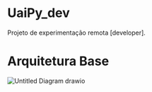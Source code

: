 # UaiPy_dev
Projeto de experimentação remota [developer].

# Arquitetura Base
![Untitled Diagram drawio](https://user-images.githubusercontent.com/70030330/153498499-fe2e1c4d-50f2-4ce6-aa57-04a13d8f62b6.png)
